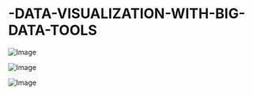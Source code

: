# -DATA-VISUALIZATION-WITH-BIG-DATA-TOOLS















![Image](https://github.com/user-attachments/assets/52a8f7ec-1ca5-4d26-840f-71f3ec260353)

![Image](https://github.com/user-attachments/assets/afb90307-aa1f-4281-ae20-672300a29213)

![Image](https://github.com/user-attachments/assets/407446ca-9f6f-40bc-adcf-c62d7e83ef04)
